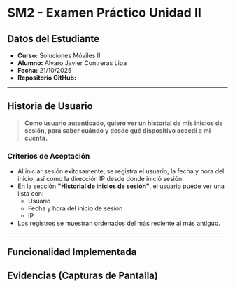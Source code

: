 # SM2 - Examen Práctico Unidad II

## Datos del Estudiante
- **Curso:** Soluciones Móviles II
- **Alumno:** Alvaro Javier Contreras Lipa
- **Fecha:** 21/10/2025
- **Repositorio GitHub:** 

---

## Historia de Usuario

> **Como usuario autenticado, quiero ver un historial de mis inicios de sesión, para saber cuándo y desde qué dispositivo accedí a mi cuenta.**

### Criterios de Aceptación

- Al iniciar sesión exitosamente, se registra el usuario, la fecha y hora del inicio, así como la dirección IP desde donde inició sesión.
- En la sección **"Historial de inicios de sesión"**, el usuario puede ver una lista con:
  - Usuario
  - Fecha y hora del inicio de sesión
  - IP
- Los registros se muestran ordenados del más reciente al más antiguo.

---

## Funcionalidad Implementada





## Evidencias (Capturas de Pantalla)



